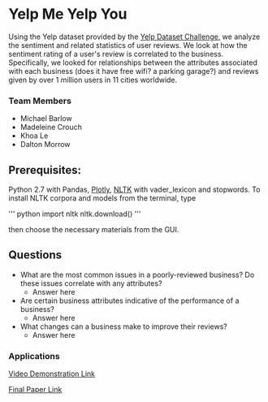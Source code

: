 # Yelp Me Yelp You
Using the Yelp dataset provided by the [Yelp Dataset Challenge](https://www.yelp.com/dataset_challenge),
we analyze the sentiment and related statistics of user reviews. We look at how the sentiment rating of a user's review is correlated to the business. Specifically, we looked for relationships between the attributes associated with each business (does it have free wifi? a parking garage?) and reviews given by over 1 million users in 11 cities worldwide.

### Team Members
* Michael Barlow
* Madeleine Crouch 
* Khoa Le
* Dalton Morrow

## Prerequisites:
Python 2.7 with Pandas, [Plotly](https://plot.ly/python/), [NLTK](http://www.nltk.org/install.html) with vader_lexicon and stopwords. To install NLTK corpora and models from the terminal, type

'''
python
import nltk
nltk.download()
'''

then choose the necessary materials from the GUI.

## Questions
* What are the most common issues in a poorly-reviewed business? Do these issues correlate with any attributes?
  * Answer here
* Are certain business attributes indicative of the performance of a business?
  * Answer here
* What changes can a business make to improve their reviews?
  * Answer here
  
### Applications

[Video Demonstration Link]()

[Final Paper Link]()
